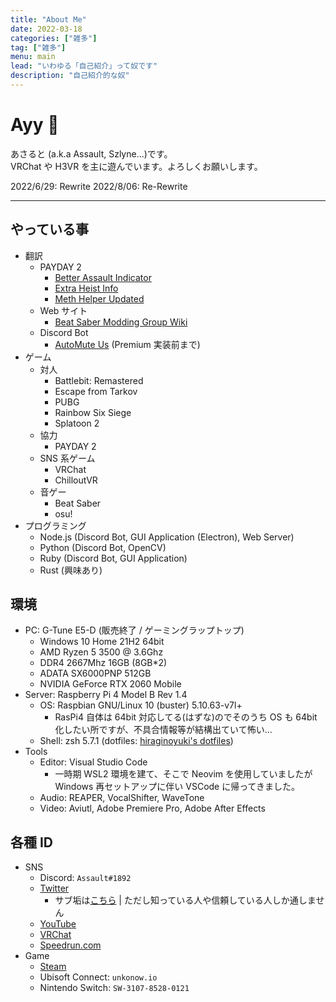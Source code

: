 ```yaml
---
title: "About Me"
date: 2022-03-18
categories: ["雑多"]
tag: ["雑多"]
menu: main
lead: "いわゆる「自己紹介」って奴です"
description: "自己紹介的な奴"
---
```


# Ayy 🥴

あさると (a.k.a Assault, Szlyne...)です。  
VRChat や H3VR を主に遊んでいます。よろしくお願いします。

2022/6/29: Rewrite
2022/8/06: Re-Rewrite

---

## やっている事

- 翻訳
  - PAYDAY 2
    - [Better Assault Indicator](https://modworkshop.net/mod/22712)
    - [Extra Heist Info](https://modworkshop.net/mod/31915)
    - [Meth Helper Updated](https://modworkshop.net/mod/25950)
  - Web サイト
    - [Beat Saber Modding Group Wiki](https://bsmg.wiki)
  - Discord Bot
    - [AutoMute Us](https://github.com/automuteus/automuteus) (Premium 実装前まで)
- ゲーム
  - 対人
    - Battlebit: Remastered
    - Escape from Tarkov
    - PUBG
    - Rainbow Six Siege
    - Splatoon 2
  - 協力
    - PAYDAY 2
  - SNS 系ゲーム
    - VRChat
    - ChilloutVR
  - 音ゲー
    - Beat Saber
    - osu!
- プログラミング
  - Node.js (Discord Bot, GUI Application (Electron), Web Server)
  - Python (Discord Bot, OpenCV)
  - Ruby (Discord Bot, GUI Application)
  - Rust (興味あり)

## 環境

- PC: G-Tune E5-D (販売終了 / ゲーミングラップトップ)
  - Windows 10 Home 21H2 64bit
  - AMD Ryzen 5 3500 @ 3.6Ghz
  - DDR4 2667Mhz 16GB (8GB\*2)
  - ADATA SX6000PNP 512GB
  - NVIDIA GeForce RTX 2060 Mobile
- Server: Raspberry Pi 4 Model B Rev 1.4
  - OS: Raspbian GNU/Linux 10 (buster) 5.10.63-v7l+
    - RasPi4 自体は 64bit 対応してる(はずな)のでそのうち OS も 64bit 化したい所ですが、不具合情報等が結構出ていて怖い...
  - Shell: zsh 5.7.1 (dotfiles: [hiraginoyuki's dotfiles](https://github.com/hiraginoyuki/dotfiles))
- Tools
  - Editor: Visual Studio Code
    - 一時期 WSL2 環境を建て、そこで Neovim を使用していましたが Windows 再セットアップに伴い VSCode に帰ってきました。
  - Audio: REAPER, VocalShifter, WaveTone
  - Video: Aviutl, Adobe Premiere Pro, Adobe After Effects

## 各種 ID

- SNS
  - Discord: `Assault#1892`
  - [Twitter](https://twitter.com/SzlyNe_)
    - サブ垢は[こちら](https://twitter.com/assault_2nd) | ただし知っている人や信頼している人しか通しません
  - [YouTube](https://www.youtube.com/channel/UC2_oHHOyt4-eFFea-2s8k5g)
  - [VRChat](https://vrchat.com/home/user/usr_9dec4a38-a8e0-4b70-bd26-613c5d2ca9cf)
  - [Speedrun.com](https://www.speedrun.com/user/Assault1892)
- Game
  - [Steam](https://steamcommunity.com/id/assault9807/)
  - Ubisoft Connect: `unkonow.io`
  - Nintendo Switch: `SW-3107-8528-0121`
